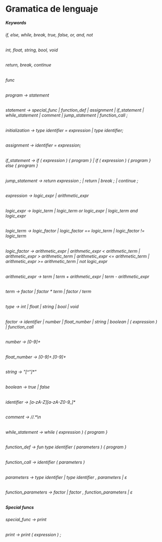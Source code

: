 # Gramatica de lenguaje 


##### Keywords 
###### if, else, while, break, true, false, or, and, not
###### int, float, string, bool, void
###### return, break, continue
###### func 

###### program       -> statement 
###### statement     -> special_func | function_def | assignment | if_statement | while_statement | comment | jump_statement | function_call ;


###### initialization -> type identifier = expression | type identifier;
###### assignment    -> identifier = expression;
###### if_statement  -> if ( expression ) { program } | if ( expression ) { program } else { program }
###### 
###### jump_statement -> return expression ; | return | break ; | continue ;
###### expression    -> logic_expr | arithmetic_expr
###### logic_expr    -> logic_term | logic_term or logic_expr | logic_term and logic_expr
###### logic_term    -> logic_factor | logic_factor == logic_term | logic_factor != logic_term
###### logic_factor  -> arithmetic_expr | arithmetic_expr < arithmetic_term | arithmetic_expr > arithmetic_term | arithmetic_expr <= arithmetic_term | arithmetic_expr >= arithmetic_term | not logic_expr
###### arithmetic_expr -> term | term + arithmetic_expr | term - arithmetic_expr
###### term          -> factor | factor * term | factor / term
###### type         -> int | float | string | bool | void
###### factor        -> identifier | number | float_number | string | boolean | ( expression ) | function_call
###### number        -> [0-9]+
###### float_number  -> [0-9]+.[0-9]+
###### string        -> "[^"]*"
###### boolean       -> true | false
###### identifier    -> [a-zA-Z][a-zA-Z0-9_]*
###### comment       -> //.*\n
###### while_statement -> while ( expression ) { program }
###### function_def      -> fun type identifier ( parameters ) { program }
###### function_call     -> identifier ( parameters ) 
###### parameters    -> type identifier | type identifier , parameters |  ε
###### function_parameters -> factor | factor , function_parameters |  ε

##### Special funcs
###### special_func  -> print
###### print     -> print ( expression ) ;